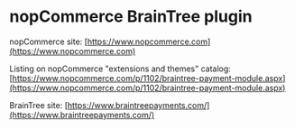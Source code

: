 ﻿nopCommerce BrainTree plugin
===========

nopCommerce site: [https://www.nopcommerce.com](https://www.nopcommerce.com)

Listing on nopCommerce "extensions and themes" catalog: [https://www.nopcommerce.com/p/1102/braintree-payment-module.aspx](https://www.nopcommerce.com/p/1102/braintree-payment-module.aspx)

BrainTree site: [https://www.braintreepayments.com/](https://www.braintreepayments.com/)
